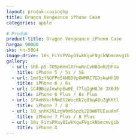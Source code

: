 ```yaml
---
layout: produk-casinghp
title: Dragon Vengeance iPhone Case
categories: apple

# Produk
product-title: Dragon Vengeance iPhone Case
harga: 90000
sku: hn-5064
image-drive: 16s_FiYsPVay0IwkKquF9gckNbmcmvgib
gallery:
  - url: 1Rb-pS-7O5p6HnlXFnuRnCvH8QoHzDFUa
    title: iPhone 5 / 5s / SE
  - url: 1md5zfNGFPeSkH0D9pOWMRC7G3okwHh10
    title: iPhone 6 / 6s
  - url: 1C4BBipJewhpBw0E_f7lqIgH8J6-3X0J5
    title: iPhone 6 Plus / 6s Plus
  - url: 1FAeHVerhNmEG2WocBk2g8bqABuZgKKtl
    title: iPhone 7 / 8
  - url: 1Q_snhKJ9LzgW0mSbpzk2B9W0TEEsuAnF
    title: iPhone 7 Plus / 8 Plus
  - url: 16s_FiYsPVay0IwkKquF9gckNbmcmvgib
    title: iPhone X
---
```

